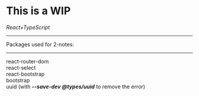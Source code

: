 # This is a WIP<br>
<i>React+TypeScript</i><hr>
Packages used for 2-notes:<hr>
 react-router-dom
<br> react-select
<br> react-bootstrap
<br> bootstrap
<br> uuid (with <i><b>--save-dev @types/uuid</b></i> to remove the error) 

